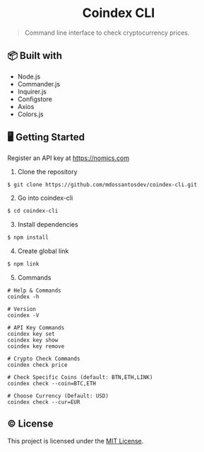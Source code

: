 <h1 align="center">Coindex CLI</h1>

> Command line interface to check cryptocurrency prices.

## 📦 Built with

- Node.js
- Commander.js
- Inquirer.js
- Configstore
- Axios
- Colors.js

## 🖥️ Getting Started

Register an API key at https://nomics.com

1. Clone the repository

```sh
$ git clone https://github.com/mdossantosdev/coindex-cli.git
```

2. Go into coindex-cli

```sh
$ cd coindex-cli
```

3. Install dependencies

```sh
$ npm install
```

4. Create global link

```sh
$ npm link
```

5. Commands

```
# Help & Commands
coindex -h

# Version
coindex -V

# API Key Commands
coindex key set
coindex key show
coindex key remove

# Crypto Check Commands
coindex check price

# Check Specific Coins (default: BTN,ETH,LINK)
coindex check --coin=BTC,ETH

# Choose Currency (Default: USD)
coindex check --cur=EUR
```

## © License

This project is licensed under the [MIT License](LICENSE).
